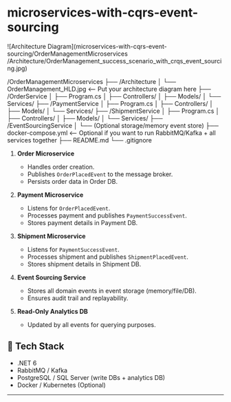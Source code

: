# microservices-with-cqrs-event-sourcing
![Architecture Diagram](microservices-with-cqrs-event-sourcing/OrderManagementMicroservices
/Architecture/OrderManagement_success_scenario_with_crqs_event_sourcing.jpg)


/OrderManagementMicroservices
├── /Architecture
│   └── OrderManagement_HLD.jpg   <-- Put your architecture diagram here
├── /OrderService
│   ├── Program.cs
│   ├── Controllers/
│   ├── Models/
│   └── Services/
├── /PaymentService
│   ├── Program.cs
│   ├── Controllers/
│   ├── Models/
│   └── Services/
├── /ShipmentService
│   ├── Program.cs
│   ├── Controllers/
│   ├── Models/
│   └── Services/
├── /EventSourcingService
│   └── (Optional storage/memory event store)
├── docker-compose.yml  <-- Optional if you want to run RabbitMQ/Kafka + all services together
├── README.md
└── .gitignore



1. **Order Microservice**  
   - Handles order creation.
   - Publishes `OrderPlacedEvent` to the message broker.
   - Persists order data in Order DB.

2. **Payment Microservice**  
   - Listens for `OrderPlacedEvent`.
   - Processes payment and publishes `PaymentSuccessEvent`.
   - Stores payment details in Payment DB.

3. **Shipment Microservice**  
   - Listens for `PaymentSuccessEvent`.
   - Processes shipment and publishes `ShipmentPlacedEvent`.
   - Stores shipment details in Shipment DB.

4. **Event Sourcing Service**  
   - Stores all domain events in event storage (memory/file/DB).
   - Ensures audit trail and replayability.

5. **Read-Only Analytics DB**  
   - Updated by all events for querying purposes.

## 🚀 Tech Stack

- .NET 6
- RabbitMQ / Kafka
- PostgreSQL / SQL Server (write DBs + analytics DB)
- Docker / Kubernetes (Optional)

---
